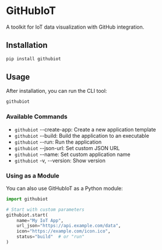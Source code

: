 # GitHubIoT

A toolkit for IoT data visualization with GitHub integration.

## Installation

```bash
pip install githubiot
```

## Usage
After installation, you can run the CLI tool:

```bash
githubiot
```

### Available Commands

- `githubiot` --create-app: Create a new application template
- `githubiot` --build: Build the application to an executable
- `githubiot` --run: Run the application
- `githubiot` --json-url: Set custom JSON URL
- `githubiot` --name: Set custom application name
- `githubiot` -v, --version: Show version

### Using as a Module
You can also use GitHubIoT as a Python module:

```py
import githubiot

# Start with custom parameters
githubiot.start(
    name="My IoT App",
    url_json="https://api.example.com/data",
    icon="https://example.com/icon.ico",
    status="build"  # or "run"
)
```
